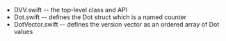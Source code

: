 * DVV.swift -- the top-level class and API
* Dot.swift -- defines the Dot struct which is a named counter
* DotVector.swift -- defines the version vector as an ordered array of Dot values
